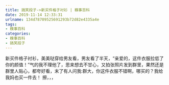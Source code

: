 ```yaml
---
title: 搞笑段子->新买件格子衬衫 | 糗事百科
date: 2019-11-14 12:33:31
urlname: 134d78709525691293b72d82e4335a4e
tags: 
- 糗事百科
categories:
- 糗事百科
- 搞笑段子
---
```

新买件格子衬衫，美美哒穿给男友看，男友看了半天，“亲爱的，这件衣服拉低了你的颜值！”气的我不理他了，思来想去不甘心，又拍张照片发到群里，果然还是群里人贴心，都夸好看，末了有人问我:群大，你这件衣服不错啊，哪买的？我给我妈也买一件去！  擦，，，


